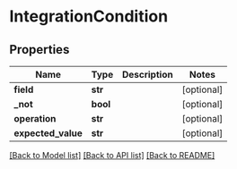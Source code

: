 # IntegrationCondition

## Properties
Name | Type | Description | Notes
------------ | ------------- | ------------- | -------------
**field** | **str** |  | [optional] 
**_not** | **bool** |  | [optional] 
**operation** | **str** |  | [optional] 
**expected_value** | **str** |  | [optional] 

[[Back to Model list]](../README.md#documentation-for-models) [[Back to API list]](../README.md#documentation-for-api-endpoints) [[Back to README]](../README.md)


